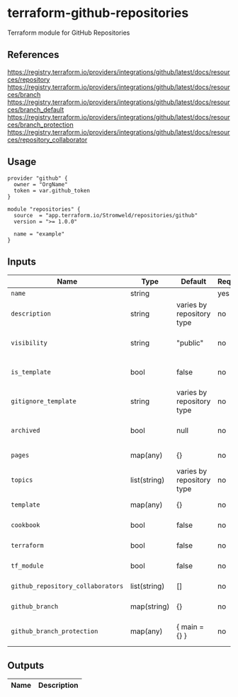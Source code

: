 # terraform-github-repositories

Terraform module for GitHub Repositories

## References

<https://registry.terraform.io/providers/integrations/github/latest/docs/resources/repository>
<https://registry.terraform.io/providers/integrations/github/latest/docs/resources/branch>
<https://registry.terraform.io/providers/integrations/github/latest/docs/resources/branch_default>
<https://registry.terraform.io/providers/integrations/github/latest/docs/resources/branch_protection>
<https://registry.terraform.io/providers/integrations/github/latest/docs/resources/repository_collaborator>

## Usage

```hcl
provider "github" {
  owner = "OrgName"
  token = var.github_token
}

module "repositories" {
  source  = "app.terraform.io/Stromweld/repositories/github"
  version = ">= 1.0.0"

  name = "example"
}
```

## Inputs

| Name | Type         | Default | Required | Description |
|------|--------------|---------|----------|-------------|
| `name` | string       | | yes | Name of the repository|
| `description` | string       | varies by repository type | no | Description of repository contents |
| `visibility` | string       | "public" | no | Allows your repository to be seen by general public or not |
| `is_template` | bool         | false | no | Set to true to tell GitHub that this is a template repository |
| `gitignore_template` | string       | varies by repository type | no | Set gitignore file based on template |
| `archived` | bool         | null | no | Specifies if the repository should be archived |
| `pages` | map(any)     | {} | no | GitHub Pages configuration |
| `topics` | list(string) | varies by repository type | no | The list of topics of the repository |
| `template` | map(any)     | {} | no | Create repository from template repository |
| `cookbook` | bool         | false | no | Enables Chef Cookbook features |
| `terraform` | bool         | false | no | Enables Terraform features |
| `tf_module` | bool         | false | no | Enables Terraform Module features |
| `github_repository_collaborators` | list(string) | [] | no | List of Collaborators to add to repository |
| `github_branch` | map(string) | {} | no | Map of additional branches to create |
| `github_branch_protection` | map(any) | { main = {} } | no | Map of github_branch_protection attributes |

## Outputs

| Name            | Description              |
|-----------------|--------------------------|
